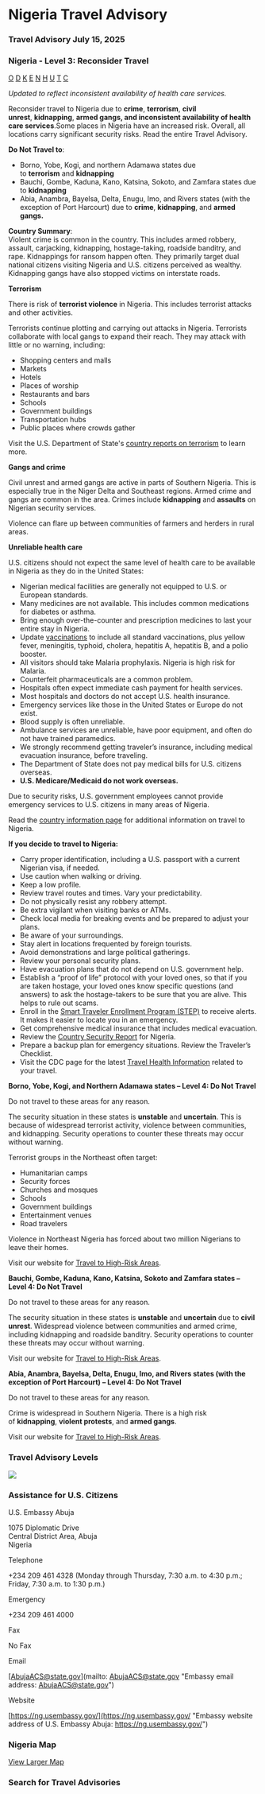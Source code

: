# Nigeria Travel Advisory

### Travel Advisory July 15, 2025

### Nigeria - Level 3: Reconsider Travel

[O](javascript:void(0); "Tool Tip: Other")
[D](javascript:void(0); "Tool Tip: Wrongful Detention")
[K](javascript:void(0); "Tool Tip: Kidnap and Hostage")
[E](javascript:void(0); "Tool Tip: Event")
[N](javascript:void(0); "Tool Tip: Disaster")
[H](javascript:void(0); "Tool Tip: Health")
[U](javascript:void(0); "Tool Tip: Civil Unrest")
[T](javascript:void(0); "Tool Tip: Terrorism")
[C](javascript:void(0); "Tool Tip: Crimes")

*Updated to reflect inconsistent availability of health care services.*

Reconsider travel to Nigeria due to **crime**, **terrorism**, **civil unrest**, **kidnapping**, **armed gangs, and inconsistent availability of health care services**.Some places in Nigeria have an increased risk. Overall, all locations carry significant security risks. Read the entire Travel Advisory.

**Do Not Travel to**:

* Borno, Yobe, Kogi, and northern Adamawa states due to **terrorism** and **kidnapping**
* Bauchi, Gombe, Kaduna, Kano, Katsina, Sokoto, and Zamfara states due to **kidnapping**
* Abia, Anambra, Bayelsa, Delta, Enugu, Imo, and Rivers states (with the exception of Port Harcourt) due to **crime**, **kidnapping**, and **armed gangs.**

**Country Summary**:   
Violent crime is common in the country. This includes armed robbery, assault, carjacking, kidnapping, hostage-taking, roadside banditry, and rape. Kidnappings for ransom happen often. They primarily target dual national citizens visiting Nigeria and U.S. citizens perceived as wealthy. Kidnapping gangs have also stopped victims on interstate roads.

**Terrorism**

There is risk of **terrorist violence** in Nigeria. This includes terrorist attacks and other activities.

Terrorists continue plotting and carrying out attacks in Nigeria. Terrorists collaborate with local gangs to expand their reach. They may attack with little or no warning, including:

* Shopping centers and malls
* Markets
* Hotels
* Places of worship
* Restaurants and bars
* Schools
* Government buildings
* Transportation hubs
* Public places where crowds gather

Visit the U.S. Department of State's [country reports on terrorism](https://www.state.gov/country-reports-on-terrorism-2/) to learn more.

**Gangs and crime**

Civil unrest and armed gangs are active in parts of Southern Nigeria. This is especially true in the Niger Delta and Southeast regions. Armed crime and gangs are common in the area. Crimes include **kidnapping** and **assaults** on Nigerian security services.

Violence can flare up between communities of farmers and herders in rural areas.

**Unreliable health care**

U.S. citizens should not expect the same level of health care to be available in Nigeria as they do in the United States:

* Nigerian medical facilities are generally not equipped to U.S. or European standards.
* Many medicines are not available. This includes common medications for diabetes or asthma.
* Bring enough over-the-counter and prescription medicines to last your entire stay in Nigeria.
* Update [vaccinations](https://wwwnc.cdc.gov/travel/destinations/traveler/none/nigeria) to include all standard vaccinations, plus yellow fever, meningitis, typhoid, cholera, hepatitis A, hepatitis B, and a polio booster.
* All visitors should take Malaria prophylaxis. Nigeria is high risk for Malaria.
* Counterfeit pharmaceuticals are a common problem.
* Hospitals often expect immediate cash payment for health services.
* Most hospitals and doctors do not accept U.S. health insurance.
* Emergency services like those in the United States or Europe do not exist.
* Blood supply is often unreliable.
* Ambulance services are unreliable, have poor equipment, and often do not have trained paramedics.
* We strongly recommend getting traveler’s insurance, including medical evacuation insurance, before traveling.
* The Department of State does not pay medical bills for U.S. citizens overseas.
* **U.S. Medicare/Medicaid do not work overseas.**

Due to security risks, U.S. government employees cannot provide emergency services to U.S. citizens in many areas of Nigeria.

Read the [country information page](https://travel.state.gov/content/travel/en/international-travel/International-Travel-Country-Information-Pages/Nigeria.html) for additional information on travel to Nigeria.

**If you decide to travel to Nigeria:**

* Carry proper identification, including a U.S. passport with a current Nigerian visa, if needed.
* Use caution when walking or driving.
* Keep a low profile.
* Review travel routes and times. Vary your predictability.
* Do not physically resist any robbery attempt.
* Be extra vigilant when visiting banks or ATMs.
* Check local media for breaking events and be prepared to adjust your plans.
* Be aware of your surroundings.
* Stay alert in locations frequented by foreign tourists.
* Avoid demonstrations and large political gatherings.
* Review your personal security plans.
* Have evacuation plans that do not depend on U.S. government help.
* Establish a “proof of life” protocol with your loved ones, so that if you are taken hostage, your loved ones know specific questions (and answers) to ask the hostage-takers to be sure that you are alive. This helps to rule out scams.
* Enroll in the [Smart Traveler Enrollment Program (STEP)](https://step.state.gov/step/) to receive alerts. It makes it easier to locate you in an emergency.
* Get comprehensive medical insurance that includes medical evacuation.
* Review the [Country Security Report](https://www.osac.gov/Content/Report/1db16264-d8f0-44ec-8f49-1d5808ee1c9d) for Nigeria.
* Prepare a backup plan for emergency situations. Review the Traveler’s Checklist.
* Visit the CDC page for the latest [Travel Health Information](https://wwwnc.cdc.gov/travel/destinations/traveler/none/nigeria?s_cid=ncezid-dgmq-travel-single-001 "cdc.gov") related to your travel.

**Borno, Yobe, Kogi, and Northern Adamawa states – Level 4: Do Not Travel**

Do not travel to these areas for any reason.

The security situation in these states is **unstable** and **uncertain**. This is because of widespread terrorist activity, violence between communities, and kidnapping. Security operations to counter these threats may occur without warning.

Terrorist groups in the Northeast often target:

* Humanitarian camps
* Security forces
* Churches and mosques
* Schools
* Government buildings
* Entertainment venues
* Road travelers

Violence in Northeast Nigeria has forced about two million Nigerians to leave their homes.

Visit our website for [Travel to High-Risk Areas](https://travel.state.gov/content/passports/en/go/TraveltoHighRiskAreas.html).

**Bauchi, Gombe, Kaduna, Kano, Katsina, Sokoto and Zamfara states – Level 4: Do Not Travel**

Do not travel to these areas for any reason.

The security situation in these states is **unstable** and **uncertain** due to **civil unrest**. Widespread violence between communities and armed crime, including kidnapping and roadside banditry. Security operations to counter these threats may occur without warning.

Visit our website for [Travel to High-Risk Areas](https://travel.state.gov/content/travel/en/international-travel/before-you-go/travelers-with-special-considerations/high-risk-travelers.html).

**Abia, Anambra, Bayelsa, Delta, Enugu, Imo, and Rivers states (with the exception of Port Harcourt) – Level 4: Do Not Travel**

Do not travel to these areas for any reason.

Crime is widespread in Southern Nigeria. There is a high risk of **kidnapping**, **violent protests**, and **armed gangs**.

Visit our website for [Travel to High-Risk Areas](https://travel.state.gov/content/travel/en/international-travel/before-you-go/travelers-with-special-considerations/high-risk-travelers.html).

### Travel Advisory Levels

[![](/content/dam/NEWTravelAssets/images/travel-levelv2.svg)](/content/travel/en/international-travel/before-you-go/about-our-new-products.html "Travel Advisory Levels")

### Assistance for U.S. Citizens

U.S. Embassy Abuja

1075 Diplomatic Drive  
Central District Area, Abuja  
Nigeria

Telephone

+234 209 461 4328 (Monday through Thursday, 7:30 a.m. to 4:30 p.m.; Friday, 7:30 a.m. to 1:30 p.m.)

Emergency

+234 209 461 4000

Fax

No Fax

Email

[AbujaACS@state.gov](mailto: AbujaACS@state.gov "Embassy email address: AbujaACS@state.gov")

Website

[https://ng.usembassy.gov/](https://ng.usembassy.gov/ "Embassy website address of U.S. Embassy Abuja: https://ng.usembassy.gov/")

### Nigeria Map

[View Larger Map](https://travelmaps.state.gov/TSGMap/?extent=-3.765716103,3.134060037,17.511373113,14.150963393 "Map of Nigeria")



### Search for Travel Advisories